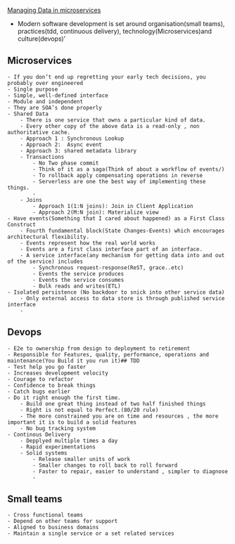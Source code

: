 [Managing Data in microservices](https://www.youtube.com/watch?v=E8-e-3fRHBw)

-  Modern software development is set around organisation(small teams), practices(tdd, continuous delivery), technology(Microservices)and culture(devops)’
## Microservices
    - If you don’t end up regretting your early tech decisions, you probably over engineered 
    - Single purpose
    - Simple, well-defined interface
    - Module and independent
    - They are SOA’s done properly
    - Shared Data
        - There is one service that owns a particular kind of data.
        - Every other copy of the above data is a read-only , non authoritative cache.
        - Approach 1 : Synchronous Lookup
        - Approach 2:  Async event
        - Approach 3: shared metadata library
        - Transactions
            - No Two phase commit
            - Think of it as a saga(Think of about a workflow of events/)
            - To rollback apply compensating operations in reverse 
            - Serverless are one the best way of implementing these things.
            - 
        - Joins
            - Approach 1(1:N joins): Join in Client Application
            - Approach 2(M:N join): Materialize view
    - Have events(Something that I cared about happened) as a First Class Construct
        - Fourth fundamental block(State Changes-Events) which encourages architectural flexibility.
        - Events represent how the real world works 
        - Events are a first class interface part of an interface.
        - A service interface(any mechanism for getting data into and out of the service) includes
            - Synchronous request-response(ReST, grace..etc)
            - Events the service produces
            - Events the service consumes
            - Bulk reads and writes(ETL)
    - Isolated persistence (No backdoor to snick into other service data)
        - Only external access to data store is through published service interface
        - 
## Devops
    - E2e to ownership from design to deployment to retirement
    - Responsible for Features, quality, performance, operations and maintenance(You Build it you run it)## TDD
    - Test help you go faster
    - Increases development velocity
    - Courage to refactor
    - Confidence to break things 
    - Catch bugs earlier 
    - Do it right enough the first time. 
        - Build one great thing instead of two half finished things
        - Right is not equal to Perfect.(80/20 rule)
        - The more constrained you are on time and resources , the more important it is to build a solid features
        - No bug tracking system 
    - Continous Delivery 
        - Depplyed multiple times a day
        - Rapid experimentations
        - Solid systems
            - Release smaller units of work
            - Smaller changes to roll back to roll forward
            - Faster to repair, easier to understand , simpler to diagnose
            - 
## Small teams
    - Cross functional teams
    - Depend on other teams for support
    - Aligned to business domains
    - Maintain a single service or a set related services 
